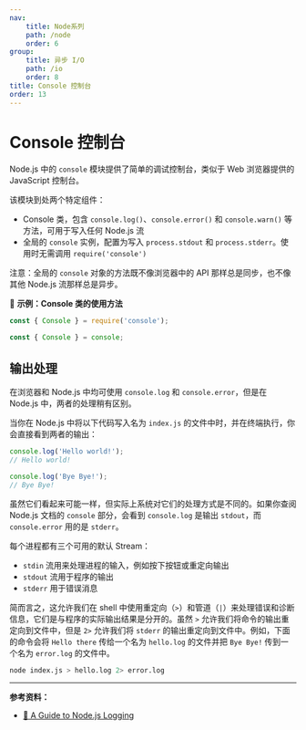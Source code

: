 ```yaml
---
nav:
    title: Node系列
    path: /node
    order: 6
group:
    title: 异步 I/O
    path: /io
    order: 8
title: Console 控制台
order: 13
---
```


# Console 控制台

Node.js 中的 `console` 模块提供了简单的调试控制台，类似于 Web 浏览器提供的 JavaScript 控制台。

该模块到处两个特定组件：

- Console 类，包含 `console.log()`、`console.error()` 和 `console.warn()` 等方法，可用于写入任何 Node.js 流
- 全局的 `console` 实例，配置为写入 `process.stdout` 和 `process.stderr`。使用时无需调用 `require('console')`

注意：全局的 `console` 对象的方法既不像浏览器中的 API 那样总是同步，也不像其他 Node.js 流那样总是异步。

🌰 **示例：Console 类的使用方法**

```js
const { Console } = require('console');

const { Console } = console;
```

## 输出处理

在浏览器和 Node.js 中均可使用 `console.log` 和 `console.error`，但是在 Node.js 中，两者的处理稍有区别。

当你在 Node.js 中将以下代码写入名为 `index.js` 的文件中时，并在终端执行，你会直接看到两者的输出：

```js
console.log('Hello world!');
// Hello world!

console.log('Bye Bye!');
// Bye Bye!
```

虽然它们看起来可能一样，但实际上系统对它们的处理方式是不同的。如果你查阅 Node.js 文档的 `console` 部分，会看到 `console.log` 是输出 `stdout`，而 `console.error` 用的是 `stderr`。

每个进程都有三个可用的默认 Stream：

- `stdin` 流用来处理进程的输入，例如按下按钮或重定向输出
- `stdout` 流用于程序的输出
- `stderr` 用于错误消息

简而言之，这允许我们在 shell 中使用重定向（`>`）和管道（`|`）来处理错误和诊断信息，它们是与程序的实际输出结果是分开的。虽然 `>` 允许我们将命令的输出重定向到文件中，但是 `2>` 允许我们将 `stderr` 的输出重定向到文件中。例如，下面的命令会将 `Hello there` 传给一个名为 `hello.log` 的文件并把 `Bye Bye!` 传到一个名为 `error.log` 的文件中。

```bash
node index.js > hello.log 2> error.log
```

---

**参考资料：**

- [📝 A Guide to Node.js Logging](https://www.twilio.com/blog/guide-node-js-logging)
